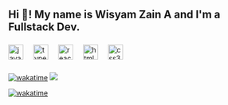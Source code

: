 <h2 align="left">Hi 👋! My name is Wisyam Zain A and I'm a Fullstack Dev.</h2>

###

<div align="left">
  <img src="https://cdn.jsdelivr.net/gh/devicons/devicon/icons/javascript/javascript-original.svg" height="30" alt="javascript logo"  />
  <img width="12" />
  <img src="https://cdn.jsdelivr.net/gh/devicons/devicon/icons/typescript/typescript-original.svg" height="30" alt="typescript logo"  />
  <img width="12" />
  <img src="https://cdn.jsdelivr.net/gh/devicons/devicon/icons/react/react-original.svg" height="30" alt="react logo"  />
  <img width="12" />
  <img src="https://cdn.jsdelivr.net/gh/devicons/devicon/icons/html5/html5-original.svg" height="30" alt="html5 logo"  />
  <img width="12" />
  <img src="https://cdn.jsdelivr.net/gh/devicons/devicon/icons/css3/css3-original.svg" height="30" alt="css3 logo"  />
</div>

###
[![wakatime](https://wakatime.com/badge/user/bc6c7035-c7e8-4a86-b35f-04f446663b94.svg)](https://wakatime.com/@bc6c7035-c7e8-4a86-b35f-04f446663b94)
![](https://komarev.com/ghpvc/?username=Wisyam&label=Profile%20views&color=0e75b6&style=flat)


[![wakatime](https://github-readme-stats.vercel.app/api/wakatime?username=Wisyam&layout=compact&theme=holi)](https://wakatime.com/@Wisyam)
###

<br clear="both">

###
